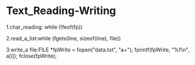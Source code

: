 # Text_Reading-Writing
1.char_reading: while (!feof(fp))

2.read_a_list:while (fgets(line, sizeof(line), file))

3.write_a file:FILE *fpWrite = fopen("data.txt", "a+");
				          fprintf(fpWrite, "%f\n", a[i]);
			         fclose(fpWrite);
